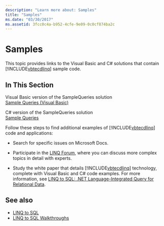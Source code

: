 ```yaml
---
description: "Learn more about: Samples"
title: "Samples"
ms.date: "03/30/2017"
ms.assetid: 3fcc0c4a-b952-4cfe-9e09-0c0cf874ba2c
---
```

# Samples

This topic provides links to the Visual Basic and C# solutions that contain [!INCLUDE[vbtecdlinq](../../../../../../includes/vbtecdlinq-md.md)] sample code.  
  
## In This Section  

 Visual Basic version of the SampleQueries solution  
 [Sample Queries (Visual Basic)](../../../../../visual-basic/programming-guide/language-features/linq/introduction-to-linq.md)  
  
 C# version of the SampleQueries solution  
 [Sample Queries](/previous-versions/visualstudio/visual-studio-2008/bb397972(v=vs.90))  
  
 Follow these steps to find additional examples of [!INCLUDE[vbtecdlinq](../../../../../../includes/vbtecdlinq-md.md)] code and applications:  
  
- Search for specific issues on Microsoft Docs.  
  
- Participate in the [LINQ Forum](https://social.msdn.microsoft.com/forums/en-us/home?forum=linqtosql), where you can discuss more complex topics in detail with experts.  
  
- Study the white paper that details [!INCLUDE[vbtecdlinq](../../../../../../includes/vbtecdlinq-md.md)] technology, complete with Visual Basic and C# code examples. For more information, see [LINQ to SQL: .NET Language-Integrated Query for Relational Data](/previous-versions/dotnet/articles/bb425822(v=msdn.10)).  
  
## See also

- [LINQ to SQL](index.md)
- [LINQ to SQL Walkthroughs](/previous-versions/visualstudio/visual-studio-2008/bb386295(v=vs.90))
